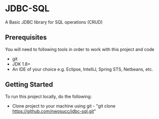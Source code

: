 JDBC-SQL
============

A Basic JDBC library for SQL operations (CRUD)

Prerequisites
-------------
You will need to following tools in order to work with this project and code

* git
* JDK 1.8+
* An IDE of your choice e.g.  Eclipse, IntelliJ, Spring STS, Netbeans, etc.

Getting Started
---------------
To run this project locally, do the following:

* Clone project to your machine using git - "git clone https://github.com/nwosucc/jdbc-sql.git"

[//]: # (* Import the project into your IDE using the maven pom.xml.  In spring STS suite this is done by importing an existing maven project)
[//]: # (* Run the JUnit tests in the src/test/java folder.  If all pass you are good to go.)
